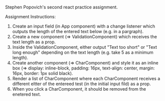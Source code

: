 Stephen Popovich's second react practice assignment.

Assignment Instructions:

1. Create an input field (in App component) with a change listener which outputs the length of the entered text below (e.g. in a pargraph).
2. Create a new component (=> ValidationComponent) which receives the text length as a prop.
3. Inside the ValidationComponent, either output "Text too short" or "Text long enough" depending on the text length (e.g. take 5 as a minimum length).
4. Create another component (=> CharComponent) and style it as an inline box (=> display: inline-block, padding: 16px, text-align: center, margin: 16px, border: 1px solid black).
5. Render a list of CharComponent where each CharComponent receives a different eltter of the entereed test (in the initial input fild) as a prop.
6. When you click a CharComponent, it should be removed from the enetered text.
